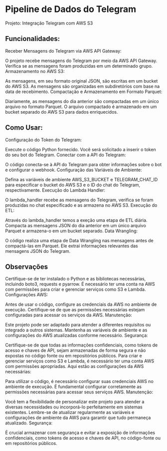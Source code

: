 # Pipeline de Dados do Telegram

Projeto: Integração Telegram com AWS S3

## Funcionalidades:
Receber Mensagens do Telegram via AWS API Gateway:

O projeto recebe mensagens do Telegram por meio da AWS API Gateway.
Verifica se as mensagens foram produzidas em um determinado grupo.
Armazenamento no AWS S3:

As mensagens, em seu formato original JSON, são escritas em um bucket do AWS S3.
As mensagens são organizadas em subdiretórios com base na data de recebimento.
Compactação e Armazenamento em Formato Parquet:

Diariamente, as mensagens do dia anterior são compactadas em um único arquivo no formato Parquet.
O arquivo compactado é armazenado em um bucket separado do AWS S3 para dados enriquecidos.

## Como Usar:

Configuração do Token do Telegram:

Execute o código Python fornecido.
Você será solicitado a inserir o token do seu bot do Telegram.
Conectar com a API do Telegram:

O código conecta-se à API do Telegram para obter informações sobre o bot e configurar o webhook.
Configuração das Variáveis de Ambiente:

Defina as variáveis de ambiente AWS_S3_BUCKET e TELEGRAM_CHAT_ID para especificar o bucket do AWS S3 e o ID do chat do Telegram, respectivamente.
Execução do Lambda Handler:

O lambda_handler recebe as mensagens do Telegram, verifica se foram produzidas no chat especificado e as armazena no AWS S3.
Execução do ETL:

Através do lambda_handler temos a exeção uma etapa de ETL diária.
Compacta as mensagens JSON do dia anterior em um único arquivo Parquet e armazena-o em um bucket separado.
Data Wrangling:

O código realiza uma etapa de Data Wrangling nas mensagens antes de compactá-las em Parquet.
Ele extrai informações relevantes das mensagens JSON do Telegram.

## Observações

Certifique-se de ter instalado o Python e as bibliotecas necessárias, incluindo boto3, requests e pyarrow.
É necessário ter uma conta na AWS com permissões para criar e gerenciar serviços como S3 e Lambda.
Configurações AWS:

Antes de usar o código, configure as credenciais da AWS no ambiente de execução.
Certifique-se de que as permissões necessárias estejam configuradas para acessar os serviços da AWS.
Manutenção:

Este projeto pode ser adaptado para atender a diferentes requisitos ou integrado a outros sistemas.
Mantenha as variáveis de ambiente e as configurações do AWS atualizadas conforme necessário.
Segurança:

Certifique-se de que todas as informações confidenciais, como tokens de acesso e chaves de API, sejam armazenadas de forma segura e não expostas no código fonte ou em repositórios públicos.
Para criar e gerenciar serviços como S3 e Lambda, é necessário ter uma conta AWS com permissões apropriadas. Aqui estão as configurações da AWS necessárias:

Para utilizar o código, é necessário configurar suas credenciais AWS no ambiente de execução. É fundamental configurar corretamente as permissões necessárias para acessar seus serviços AWS.
Manutenção:

Você tem a flexibilidade de personalizar este projeto para atender a diversas necessidades ou incorporá-lo perfeitamente em sistemas existentes. Lembre-se de atualizar regularmente as variáveis ​​e configurações de ambiente da AWS para garantir que tudo permaneça atualizado.
Segurança:

É crucial armazenar com segurança e evitar a exposição de informações confidenciais, como tokens de acesso e chaves de API, no código-fonte ou em repositórios públicos.
